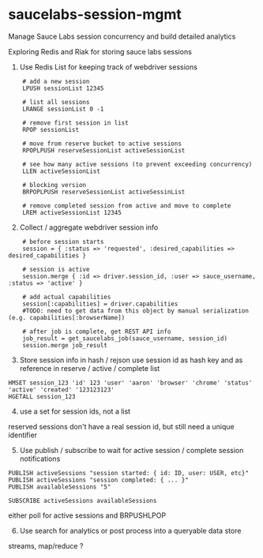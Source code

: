 # saucelabs-session-mgmt
Manage Sauce Labs session concurrency and build detailed analytics

Exploring Redis and Riak for storing sauce labs sessions


1. Use Redis List for keeping track of webdriver sessions
```
	# add a new session
	LPUSH sessionList 12345

	# list all sessions
	LRANGE sessionList 0 -1

	# remove first session in list 
	RPOP sessionList

	# move from reserve bucket to active sessions
	RPOPLPUSH reserveSessionList activeSessionList

	# see how many active sessions (to prevent exceeding concurrency)
	LLEN activeSessionList

	# blocking version
	BRPOPLPUSH reserveSessionList activeSessinList

	# remove completed session from active and move to complete
	LREM activeSessionList 12345
```

2. Collect / aggregate  webdriver session info
```
	# before session starts
	session = { :status => 'requested', :desired_capabilities => desired_capabilities }

	# session is active
	session.merge { :id => driver.session_id, :user => sauce_username, :status => 'active' }

	# add actual capabilities
	session[:capabilities] = driver.capabilities 
	#TODO: need to get data from this object by manual serialization (e.g. capabilities[:browserName])

	# after job is complete, get REST API info
	job_result = get_saucelabs_job(sauce_username, session_id)
	session.merge job_result
```
3. Store session info in hash / rejson
	use session id as hash key and as reference in reserve / active / complete list

```
HMSET session_123 'id' 123 'user' 'aaron' 'browser' 'chrome' 'status' 'active' 'created' '123123123'
HGETALL session_123
```

4. use a set for session ids, not a list

reserved sessions don't have a real session id, but still need a unique identifier

5. Use publish / subscribe to wait for active session / complete session notifications

```
PUBLISH activeSessions "session started: { id: ID, user: USER, etc}"
PUBLISH activeSessions "session completed: { ... }"
PUBLISH availableSessions "5"

SUBSCRIBE activeSessions availableSessions
```

either poll for active sessions and BRPUSHLPOP 

6. Use search for analytics or post process into a queryable data store

streams, map/reduce ?


